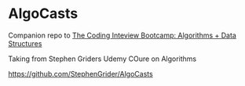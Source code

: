 # AlgoCasts

Companion repo to [The Coding Inteview Bootcamp: Algorithms + Data Structures](https://www.udemy.com/course/coding-interview-bootcamp-algorithms-and-data-structure/)

Taking from Stephen Griders Udemy COure on Algorithms

https://github.com/StephenGrider/AlgoCasts
